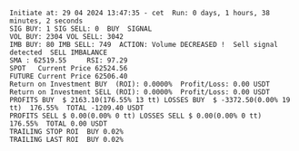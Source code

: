     Initiate at: 29 04 2024 13:47:35 - cet  Run: 0 days, 1 hours, 38 minutes, 2 seconds
    SIG BUY: 1 SIG SELL: 0  BUY  SIGNAL
    VOL BUY: 2304 VOL SELL: 3042
    IMB BUY: 80 IMB SELL: 749  ACTION: Volume DECREASED !  Sell signal detected  SELL IMBALANCE
    SMA : 62519.55     RSI: 97.29
    SPOT   Current Price 62524.56
    FUTURE Current Price 62506.40
    Return on Investment BUY  (ROI): 0.0000%  Profit/Loss: 0.00 USDT
    Return on Investment SELL (ROI): 0.0000%  Profit/Loss: 0.00 USDT
    PROFITS BUY  $ 2163.10(176.55% 13 tt) LOSSES BUY  $ -3372.50(0.00% 19 tt)  176.55%  TOTAL -1209.40 USDT
    PROFITS SELL $ 0.00(0.00% 0 tt) LOSSES SELL $ 0.00(0.00% 0 tt)  176.55%  TOTAL 0.00 USDT
    TRAILING STOP ROI  BUY 0.02%
    TRAILING LAST ROI  BUY 0.02%
